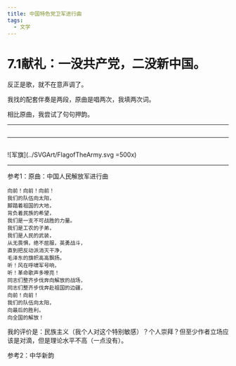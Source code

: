 ```yaml
---
title: 中国特色党卫军进行曲
tags:
  - 文学
---
```

# 7.1献礼：一没共产党，二没新中国。

<script setup>
import MidiPlayer from './MidiPlayer.vue';
</script>

<MidiPlayer MidiUrl="/midis/中国特色党卫军进行曲.mid" SongTitle="中国特色党卫军进行曲.mid" key="中国特色党卫军进行曲" />

反正是歌，就不在意声调了。

我找的配套伴奏是两段，原曲是唱两次，我填两次词。

相比原曲，我尝试了句句押韵。

---

```text

```

---

```text

```
![军旗](../SVGArt/FlagofTheArmy.svg =500x)

---


参考1：原曲：中国人民解放军进行曲

```text
向前！向前！向前！
我们的队伍向太阳，
脚踏着祖国的大地，
背负着民族的希望，
我们是一支不可战胜的力量。
我们是工农的子弟，
我们是人民的武装，
从无畏惧，绝不屈服，英勇战斗，
直到把反动派消灭干净，
毛泽东的旗帜高高飘扬。
听！风在呼啸军号响，
听！革命歌声多嘹亮！
同志们整齐步伐奔向解放的战场，
同志们整齐步伐奔赴祖国的边疆，
向前！向前！
我们的队伍向太阳，
向最后的胜利，
向全国的解放！
```

我的评价是：民族主义（我个人对这个特别敏感）？个人崇拜？但至少作者立场应该是对滴，但是理论水平不高（一点没有）。

参考2：中华新韵
